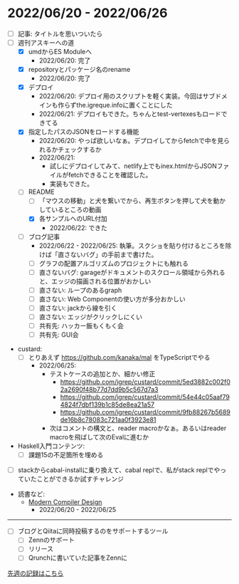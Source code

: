 # 2022/06/20 - 2022/06/26

- [ ] 記事: タイトルを思いついたら
- [ ] 週刊アスキーへの道
    - [x] umdからES Moduleへ
        - 2022/06/20: 完了
    - [x] repositoryとパッケージ名のrename
        - 2022/06/20: 完了
    - [x] デプロイ
        - 2022/06/20: デプロイ用のスクリプトを軽く実装。今回はサブドメインも作らずthe.igreque.infoに置くことにした
        - 2022/06/21: デプロイもできた。ちゃんとtest-vertexesもロードできてる
    - [x] 指定したパスのJSONをロードする機能
        - 2022/06/20: やっぱ欲しいなぁ。デプロイしてからfetchで中を見られるかチェックするか
        - 2022/06/21:
            - 試しにデプロイしてみて、netlify上でもinex.htmlからJSONファイルがfetchできることを確認した。
            - 実装もできた。
    - [ ] README
        - [ ] 「マウスの移動」と犬を繋いでから、再生ボタンを押して犬を動かしているところの動画
        - [x] 各サンプルへのURL付加
            - 2022/06/22: できた
    - [ ] ブログ記事
        - 2022/06/22 - 2022/06/25: 執筆。スクショを貼り付けるところを除けば「直さないバグ」の手前まで書けた。
        - [ ] グラフの配置アルゴリズムのプロジェクトにも触れる
        - [ ] 直さないバグ: garageがドキュメントのスクロール領域から外れると、エッジの描画される位置がおかしい
        - [ ] 直さない: ループのあるgraph
        - [ ] 直さない: Web Componentの使い方が多分おかしい
        - [ ] 直さない: jackから線を引く
        - [ ] 直さない: エッジがクリックしにくい
        - [ ] 共有先: ハッカー飯もくもく会
        - [ ] 共有先: GUI会
- custard:
    - [ ] とりあえず <https://github.com/kanaka/mal> をTypeScriptでやる
        - 2022/06/25:
            - テストケースの追加とか、細かい修正
                - https://github.com/igrep/custard/commit/5ed3882c002f02a2690f48b77d7dd9b5c567d7a3
                - https://github.com/igrep/custard/commit/54e44c05aaf794824f7dbf139b1c85de8ea21a57
                - https://github.com/igrep/custard/commit/9fb88267b5689de16b8c78083c721aa0f3923e81
            - 次はコメントの構文と、reader macroかなぁ。あるいはreader macroを飛ばして次のEvalに進むか
- Haskell入門コンテンツ:
    - [ ] 課題15の不足箇所を埋める
- [ ] stackからcabal-installに乗り換えて、cabal replで、私がstack replでやっていたことができるか試すチャレンジ
- 読書など:
    - [Modern Compiler Design](https://www.springer.com/jp/book/9781461446989)
        - 2022/06/20 - 2022/06/25

------

- [ ] ブログとQiitaに同時投稿するのをサポートするツール
    - [ ] Zennのサポート
    - [ ] リリース
    - [ ] Qrunchに書いていた記事をZennに

[先週の記録はこちら](https://github.com/igrep/daily-commits/blob/7a99d90deb2b79884c9621d9484c8c564ae78fd0/yesterday.md)
